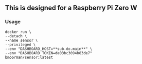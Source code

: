 ## This is designed for a Raspberry Pi Zero W

### Usage
```
docker run \
--detach \
--name sensor \
--privileged \
--env "DASHBOARD_HOST=**sub.do.main**" \
--env "DASHBOARD_TOKEN=da03bc3094b83de7"
bmoorman/sensor:latest
```
